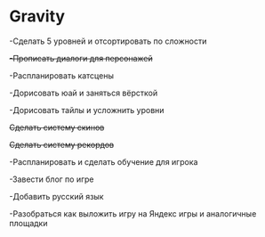 # Gravity

-Сделать 5 уровней и отсортировать по сложности

~~-Прописать диалоги для персонажей~~

-Распланировать катсцены

-Дорисовать юай и заняться вёрсткой

-Дорисовать тайлы и усложнить уровни

~~Сделать систему скинов~~

~~Сделать систему рекордов~~

-Распланировать и сделать обучение для игрока

-Завести блог по игре

-Добавить русский язык

-Разобраться как выложить игру на Яндекс игры и аналогичные площадки
